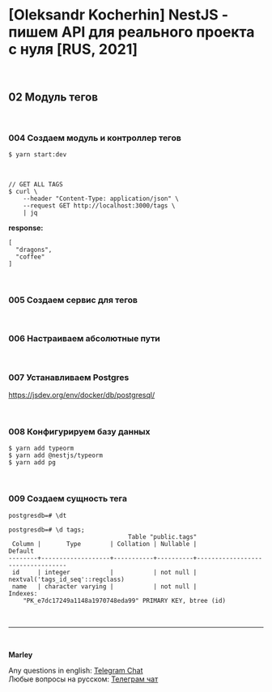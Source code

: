 # [Oleksandr Kocherhin] NestJS - пишем API для реального проекта с нуля [RUS, 2021]

<br/>

## 02 Модуль тегов

<br/>

### 004 Создаем модуль и контроллер тегов

```
$ yarn start:dev
```

<br/>

```
// GET ALL TAGS
$ curl \
    --header "Content-Type: application/json" \
    --request GET http://localhost:3000/tags \
    | jq
```

**response:**

```
[
  "dragons",
  "coffee"
]
```

<br/>

### 005 Создаем сервис для тегов

<br/>

### 006 Настраиваем абсолютные пути

<br/>

### 007 Устанавливаем Postgres

https://jsdev.org/env/docker/db/postgresql/

<br/>

### 008 Конфигурируем базу данных

```
$ yarn add typeorm
$ yarn add @nestjs/typeorm
$ yarn add pg
```

<br/>

### 009 Создаем сущность тега

```
postgresdb=# \dt
```

```
postgresdb=# \d tags;
                                 Table "public.tags"
 Column |       Type        | Collation | Nullable |             Default
--------+-------------------+-----------+----------+----------------------------------
 id     | integer           |           | not null | nextval('tags_id_seq'::regclass)
 name   | character varying |           | not null |
Indexes:
    "PK_e7dc17249a1148a1970748eda99" PRIMARY KEY, btree (id)

```

<br/>

---

<br/>

**Marley**

Any questions in english: <a href="https://jsdev.org/chat/">Telegram Chat</a>  
Любые вопросы на русском: <a href="https://jsdev.ru/chat/">Телеграм чат</a>
